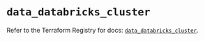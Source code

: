 # `data_databricks_cluster`

Refer to the Terraform Registry for docs: [`data_databricks_cluster`](https://registry.terraform.io/providers/databricks/databricks/1.61.0/docs/data-sources/cluster).
